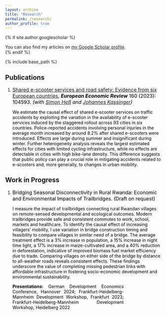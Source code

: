 ```yaml
---
layout: archive
title: "Research"
permalink: /research/
author_profile: true
---
```


{% if site.author.googlescholar %}
  <div class="wordwrap">You can also find my articles on <a href="{{site.author.googlescholar}}">my Google Scholar profile</a>.</div>
{% endif %}

{% include base_path %}


## Publications

1. <span style="color:Black; font-size: 16px;"> <a href="https://www.sciencedirect.com/science/article/pii/S0014292123002210">Shared e-scooter services and road safety: Evidence from six European countries</a>, <b>*European Economic Review*</b> 160 (2023): 104593. *(with [Simon Heß](https://hesss.org/) and [Johannes Kassinger](https://www.johanneskasinger.com/))*   </span> <br>

	
	<p style="color:Black; font-size: 14px;"> We estimate the causal effect of shared e-scooter services on traffic accidents by exploiting the variation in the availability of e-scooter services induced by the staggered rollout across 93 cities in six countries. Police-reported accidents involving personal injuries in the average month increased by around 8.2% after shared e-scooters were introduced. Effects are large during summer and insignificant during winter. Further heterogeneity analysis reveals the largest estimated effects for cities with limited cycling infrastructure, while no effects are detectable in cities with high bike-lane density. This difference suggests that public policy can play a crucial role in mitigating accidents related to e-scooters and, more generally, to changes in urban mobility. </p> 

## Work in Progress
	
1. <span style="color:Black; font-size: 16px;"> Bridging Seasonal Disconnectivity in Rural Rwanda: Economic and Environmental Impacts of Trailbridges. (Draft on request) </span> <br>

	<p style="color:Black; font-size: 14px;"> I measure the impact of trailbridges connecting rural Rwandan villages on remote-sensed developmental and ecological outcomes. Modern trailbridges provide safe and consistent commutes to work, school, markets and healthcare. To identify the causal effect of increasing villagers’ mobility, I use variation in bridge construction timing and feasibility to compare villages in similar need of a bridge. The average treatment effect is a 3% increase in population, a 15% increase in night time light, a 17% increase in maize-cultivated area, and a 40% reduction in deforestation, indicative of improved biomass fuel market efficiency due to trade. Comparing villages on either side of the bridge by distance to all-weather roads reveals consistent effects. These findings underscore the value of completing missing pedestrian links with affordable infrastructure in fostering socio-economic development and environmental sustainability. </p> 
	
	<span style="color:Black; text-align: justify; font-size: 14px; display: inline-block; width: 75%;"> <b>Presentations:</b> German Development Economics Conference, Hannover 2024; Frankfurt-Heidelberg-Mannheim Development Workshop, Frankfurt 2023;  Frankfurt-Heidelberg-Mannheim Development Workshop, Heidelberg 2022 </span> <br>
